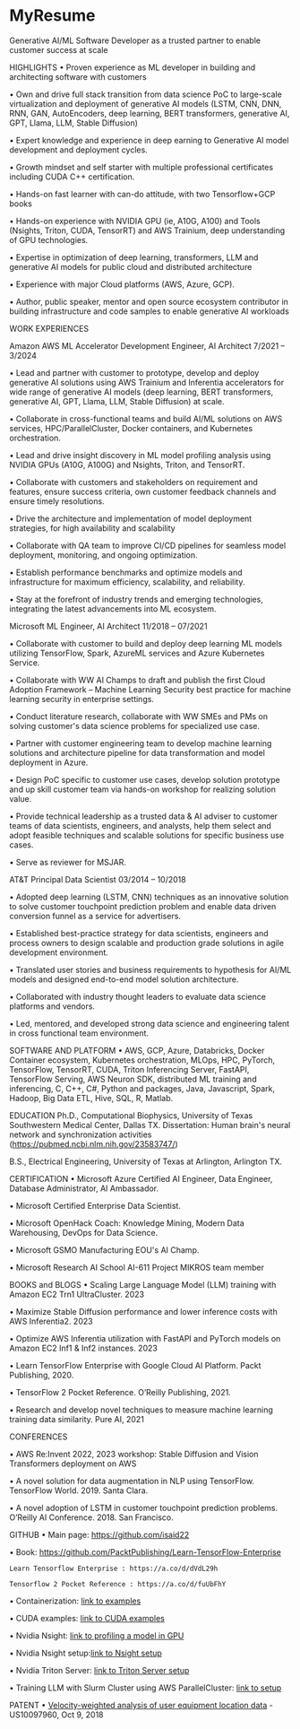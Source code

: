 # MyResume

Generative AI/ML Software Developer as a trusted partner to enable customer success at scale

HIGHLIGHTS
•	Proven experience as ML developer in building and architecting software with customers

•	Own and drive full stack transition from data science PoC to large-scale virtualization and deployment of generative AI models (LSTM, CNN, DNN, RNN, GAN, AutoEncoders, deep learning, BERT transformers, generative AI, GPT, Llama, LLM, Stable Diffusion)

•	Expert knowledge and experience in deep earning to Generative AI model development and deployment cycles. 

•	Growth mindset and self starter with multiple professional certificates including CUDA C++ certification.

•	Hands-on fast learner with can-do attitude, with two Tensorflow+GCP books

•	Hands-on experience with NVIDIA GPU (ie, A10G, A100) and Tools (Nsights, Triton, CUDA, TensorRT) and AWS Trainium, deep understanding of GPU technologies.

•	Expertise in optimization of deep learning, transformers, LLM and generative AI models for public cloud and distributed architecture

•	Experience with major Cloud platforms (AWS, Azure, GCP).

•	Author, public speaker, mentor and open source ecosystem contributor in building infrastructure and code samples to enable generative AI workloads


WORK EXPERIENCES

Amazon AWS		ML Accelerator Development Engineer, AI Architect	7/2021 – 3/2024

•	Lead and partner with customer to prototype, develop and deploy generative AI solutions using AWS Trainium and Inferentia accelerators for wide range of generative AI models (deep learning, BERT transformers, generative AI, GPT, Llama, LLM, Stable Diffusion) at scale. 

•	Collaborate in cross-functional teams and build AI/ML solutions on AWS services, HPC/ParallelCluster, Docker containers, and Kubernetes orchestration.

•	Lead and drive insight discovery in ML model profiling analysis using NVIDIA GPUs (A10G, A100G) and Nsights, Triton, and TensorRT.

•	Collaborate with customers and stakeholders on requirement and features, ensure success criteria, own customer feedback channels and ensure timely resolutions.

•	Drive the architecture and implementation of model deployment strategies, for high availability and scalability

•	 Collaborate with QA team to improve CI/CD pipelines for seamless model deployment, monitoring, and ongoing optimization. 

•	Establish performance benchmarks and optimize models and infrastructure for maximum efficiency, scalability, and reliability. 

•	Stay at the forefront of industry trends and emerging technologies, integrating the latest advancements into ML ecosystem.


Microsoft	ML Engineer, AI Architect		11/2018 – 07/2021

•	Collaborate with customer to build and deploy deep learning ML models utilizing TensorFlow, Spark, AzureML services and Azure Kubernetes Service.

•	Collaborate with WW AI Champs to draft and publish the first Cloud Adoption Framework – Machine Learning Security best practice for machine learning security in enterprise settings.

•	Conduct literature research, collaborate with WW SMEs and PMs on solving customer's data science problems for specialized use case.

•	Partner with customer engineering team to develop machine learning solutions and architecture pipeline for data transformation and model deployment in Azure.

•	Design PoC specific to customer use cases, develop solution prototype and up skill customer team via hands-on workshop for realizing solution value.

•	Provide technical leadership as a trusted data & AI adviser to customer teams of data scientists, engineers, and analysts, help them select and adopt feasible techniques and scalable solutions for specific business use cases.

•	Serve as reviewer for MSJAR.


AT&T	Principal Data Scientist		03/2014 – 10/2018

•	Adopted deep learning (LSTM, CNN) techniques as an innovative solution to solve customer 
touchpoint prediction problem and enable data driven conversion funnel as a service for advertisers.

•	Established best-practice strategy for data scientists, engineers and process owners to design scalable and production grade solutions in agile development environment.

•	Translated user stories and business requirements to hypothesis for AI/ML models and designed end-to-end model solution architecture.

•	Collaborated with industry thought leaders to evaluate data science platforms and vendors.

•	Led, mentored, and developed strong data science and engineering talent in cross functional team environment.


SOFTWARE AND PLATFORM
•	AWS, GCP, Azure, Databricks, Docker Container ecosystem, Kubernetes orchestration, MLOps, HPC, PyTorch, TensorFlow, TensorRT, CUDA, Triton Inferencing Server, FastAPI, TensorFlow Serving, AWS Neuron SDK, distributed ML training and inferencing, C, C++, C#, Python and packages, Java, Javascript, Spark, Hadoop, Big Data ETL, Hive, SQL, R, Matlab.

EDUCATION
Ph.D., Computational Biophysics, University of Texas Southwestern Medical Center, Dallas TX. Dissertation: Human brain's neural network and synchronization activities (https://pubmed.ncbi.nlm.nih.gov/23583747/)

B.S., Electrical Engineering, University of Texas at Arlington, Arlington TX.


CERTIFICATION
•	Microsoft Azure Certified AI Engineer, Data Engineer, Database Administrator, AI Ambassador.

•	Microsoft Certified Enterprise Data Scientist.

•	Microsoft OpenHack Coach: Knowledge Mining, Modern Data Warehousing, DevOps for Data Science.

•	Microsoft GSMO Manufacturing EOU's AI Champ.

•	Microsoft Research AI School AI-611 Project MIKROS team member

BOOKS and BLOGS
•	Scaling Large Language Model (LLM) training with Amazon EC2 Trn1 UltraCluster. 2023

•	Maximize Stable Diffusion performance and lower inference costs with AWS Inferentia2. 2023

•	Optimize AWS Inferentia utilization with FastAPI and PyTorch models on Amazon EC2 Inf1 & Inf2 instances. 2023

•	Learn TensorFlow Enterprise with Google Cloud AI Platform. Packt Publishing, 2020.

•	TensorFlow 2 Pocket Reference. O’Reilly Publishing, 2021.

•	Research and develop novel techniques to measure machine learning training data similarity. Pure AI, 2021

CONFERENCES

•	AWS Re:Invent 2022, 2023 workshop: Stable Diffusion and Vision Transformers deployment on AWS

•	A novel solution for data augmentation in NLP using TensorFlow. TensorFlow World. 2019. Santa Clara.

•	A novel adoption of LSTM in customer touchpoint prediction problems. O’Reilly AI Conference. 2018. San Francisco.

GITHUB
•	Main page: https://github.com/isaid22 

•	Book: https://github.com/PacktPublishing/Learn-TensorFlow-Enterprise

    Learn Tensorflow Enterprise : https://a.co/d/dVdL29h

    Tensorflow 2 Pocket Reference : https://a.co/d/fuUbFhY

•	Containerization: [link to examples](https://github.com/isaid22/Tensorflow-Neuronx-Dockerfile)

•	CUDA examples: [link to CUDA examples](https://github.com/isaid22/Tensorflow-Neuronx-Dockerfile)

•	Nvidia Nsight: [link to profiling a model in GPU](https://github.com/isaid22/Profiling-TensorRT-Model-with-Nvidia-Nsight-Systems)

•	Nvidia Nsight setup:[link to Nsight setup](https://github.com/isaid22/Nvidia-Nsight-Systems-Setup)

•	Nvidia Triton Server: [link to Triton Server setup](https://github.com/isaid22/Triton-Server-on-Inferentia)

•	Training LLM with Slurm Cluster using AWS ParallelCluster: [link to setup](https://github.com/aws-neuron/aws-neuron-parallelcluster-samples)


PATENT
•	[Velocity-weighted analysis of user equipment location data]('http://patft.uspto.gov/netacgi/nph-Parser?Sect1=PTO2&Sect2=HITOFF&p=1&u=%2Fnetahtml%2FPTO%2Fsearch-bool.html&r=1&f=G&l=50&co1=AND&d=PTXT&s1=%22velocity+weighted%22&s2=10097960.PN.&OS=') - US10097960, Oct 9, 2018


